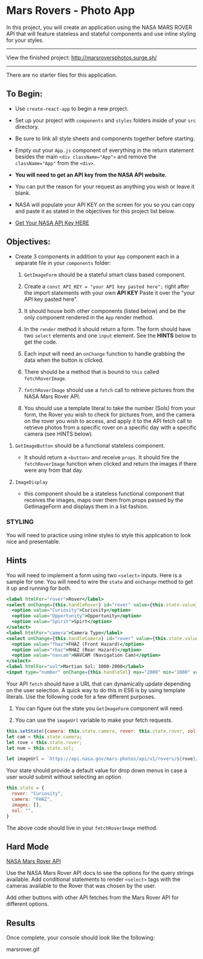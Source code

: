 # Mars Rovers - Photo App

In this project, you will create an application using the NASA MARS ROVER API that will feature stateless and stateful components and use inline styling for your styles.

---

View the finished project: http://marsroversphotos.surge.sh/

---

There are no starter files for this application.

## To Begin:  

* Use `create-react-app` to begin a new project.

* Set up your project with `components` and `styles` folders inside of your `src` directory.

* Be sure to link all style sheets and components together before starting.

* Empty out your `App.js` component of everything in the return statement besides the main `<div className="App">` and remove the `className="App"` from the `<div>`.

* **You will need to get an API key from the NASA API website.**

* You can put the reason for your request as anything you wish or leave it blank.

* NASA will populate your API KEY on the screen for you so you can copy and paste it as stated in the objectives for this project list below.

* [Get Your NASA API Key HERE](https://api.nasa.gov/index.html#apply-for-an-api-key)

## Objectives:  

* Create 3 components in addition to your `App` component each in a separate file in your `components` folder:

  1. `GetImageForm` should be a stateful smart class based component.

  2. Create a `const API_KEY = "your API key pasted here";` right after the import statements with your *own* **API KEY** Paste it over the "your API key pasted here".

  3. It should house both other components (listed below) and be the only component rendered in the `App` render method.

  4. In the `render` method it should return a form. The form should have two `select` elements and one `input` element. See the **HINTS** below to get the code.

  5. Each input will need an `onChange` function to handle grabbing the data when the button is clicked.

  6. There should be a method that is bound to `this` called `fetchRoverImage`.

  7. `fetchRoverImage` should use a `fetch` call to retrieve pictures from the NASA Mars Rover API.

  8. You should use a template literal to take the number (Sols) from your form, the Rover you wish to check for pictures from, and the camera on the rover you wish to access, and apply it to the API fetch call to retrieve photos from a specific rover on a specific day with a specific camera (see HINTS below).

1. `GetImageButton` should be a functional stateless component.

   * It should return a `<button>` and receive `props`. It should fire the `fetchRoverImage` function when clicked and return the images if there were any from that day.

2. `ImageDisplay`

   * this component should be a stateless functional component that receives the images, maps over them from props passed by the GetImageForm and displays them in a list fashion.

### STYLING  

You will need to practice using inline styles to style this application to look nice and presentable.

## Hints  

You will need to implement a form using two `<select>` inputs. Here is a sample for one. You will need to wire the `state` and `onChange` method to get it up and running for both.

```jsx
<label htmlFor="rover">Rover</label>
<select onChange={this.handleRover} id="rover" value={this.state.value}>
  <option value="Curiosity">Curiosity</option>
  <option value="Opportunity">Opportunity</option>
  <option value="Spirit">Spirt</option>
</select>
<label htmlFor="camera">Camera Type</label>
<select onChange={this.handleCamera} id="rover" value={this.state.value}>
  <option value="fhaz">FHAZ (Front Hazard)</option>
  <option value="rhaz">RHAZ (Rear Hazard)</option>
  <option value="navcam">NAVCAM (Navigation Cam)</option>
</select>
<label htmlFor="sol">Martian Sol: 1000-2000</label>
<input type="number" onChange={this.handleSol} max="2000" min="1000" value={this.state.value}/>
```

Your API `fetch` should have a URL that can dynamically update depending on the user selection. A quick way to do this in ES6 is by using template literals. Use the following code for a few different purposes.

  1. You can figure out the state you `GetImageForm` component will need.

  2. You can use the `imageUrl` variable to make your fetch requests.

```jsx
this.setState({camera: this.state.camera, rover: this.state.rover, sol: this.state.sol});
let cam = this.state.camera;
let rove = this.state.rover;
let num = this.state.sol;

let imageUrl = `https://api.nasa.gov/mars-photos/api/v1/rovers/${rove}/photos?sol=${num}&camera=${cam}&api_key=${API_KEY}`;
```

Your state should provide a default value for drop down menus in case a user would submit without selecting an option.

```jsx
this.state = {
  rover: "Curiosity",
  camera: "FHAZ",
  images: [],
  sol: "",
}
```

The above code should live in your `fetchRoverImage` method.

## Hard Mode  

[NASA Mars Rover API](https://api.nasa.gov/api.html#MarsPhotos)

Use the NASA Mars Rover API docs to see the options for the query strings available. Add conditional statements to render `<select>` tags with the cameras available to the Rover that was chosen by the user.

Add other buttons with other API fetches from the Mars Rover API for different options.

## Results  

Once complete, your console should look like the following:

marsrover.gif
